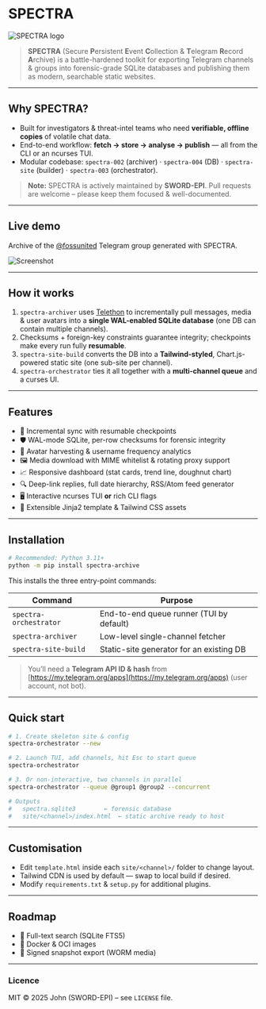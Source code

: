 # SPECTRA

![SPECTRA logo](https://user-images.githubusercontent.com/547147/111869334-eb48f100-89a4-11eb-9c0c-bc74cdee197a.png)

> **SPECTRA** (Secure **P**ersistent **E**vent **C**ollection & **T**elegram **R**ecord **A**rchive) is a battle-hardened toolkit for exporting Telegram channels & groups into forensic-grade SQLite databases and publishing them as modern, searchable static websites.

---

## Why SPECTRA?

* Built for investigators & threat-intel teams who need **verifiable, offline copies** of volatile chat data.
* End-to-end workflow: **fetch → store → analyse → publish** — all from the CLI or an ncurses TUI.
* Modular codebase: `spectra-002` (archiver) · `spectra-004` (DB) · `spectra-site` (builder) · `spectra-003` (orchestrator).

> **Note:** SPECTRA is actively maintained by **SWORD-EPI**. Pull requests are welcome – please keep them focused & well-documented.

---

## Live demo

Archive of the [@fossunited](https://tg.fossunited.org) Telegram group generated with SPECTRA.

![Screenshot](https://user-images.githubusercontent.com/547147/111869398-44188980-89a5-11eb-936f-01d98276ba6a.png)

---

## How it works

1. `spectra-archiver` uses [Telethon](https://github.com/LonamiWebs/Telethon) to incrementally pull messages, media & user avatars into a **single WAL-enabled SQLite database** (one DB can contain multiple channels).
2. Checksums + foreign-key constraints guarantee integrity; checkpoints make every run fully **resumable**.
3. `spectra-site-build` converts the DB into a **Tailwind-styled**, Chart.js-powered static site (one sub-site per channel).
4. `spectra-orchestrator` ties it all together with a **multi-channel queue** and a curses UI.

---

## Features

* 🔄 Incremental sync with resumable checkpoints
* 🛡 WAL-mode SQLite, per-row checksums for forensic integrity
* 👥 Avatar harvesting & username frequency analytics
* 🖼 Media download with MIME whitelist & rotating proxy support
* 📈 Responsive dashboard (stat cards, trend line, doughnut chart)
* 🔍 Deep-link replies, full date hierarchy, RSS/Atom feed generator
* 🖥 Interactive ncurses TUI **or** rich CLI flags
* 🧩 Extensible Jinja2 template & Tailwind CSS assets

---

## Installation

```bash
# Recommended: Python 3.11+
python -m pip install spectra-archive
```

This installs the three entry-point commands:

| Command                | Purpose                                  |
| ---------------------- | ---------------------------------------- |
| `spectra-orchestrator` | End-to-end queue runner (TUI by default) |
| `spectra-archiver`     | Low-level single-channel fetcher         |
| `spectra-site-build`   | Static-site generator for an existing DB |

> You’ll need a **Telegram API ID & hash** from [https://my.telegram.org/apps](https://my.telegram.org/apps) (user account, not bot).

---

## Quick start

```bash
# 1. Create skeleton site & config
spectra-orchestrator --new

# 2. Launch TUI, add channels, hit Esc to start queue
spectra-orchestrator

# 3. Or non-interactive, two channels in parallel
spectra-orchestrator --queue @group1 @group2 --concurrent

# Outputs
#   spectra.sqlite3        ← forensic database
#   site/<channel>/index.html  ← static archive ready to host
```

---

## Customisation

* Edit `template.html` inside each `site/<channel>/` folder to change layout.
* Tailwind CDN is used by default — swap to local build if desired.
* Modify `requirements.txt` & `setup.py` for additional plugins.

---

## Roadmap

* 🔎 Full-text search (SQLite FTS5)
* 🐳 Docker & OCI images
* 📜 Signed snapshot export (WORM media)

---

### Licence

MIT © 2025 John (SWORD-EPI) – see `LICENSE` file.
